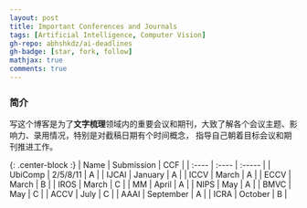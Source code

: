 ```yaml
---
layout: post
title: Important Conferences and Journals
tags: [Artificial Intelligence, Computer Vision]
gh-repo: abhshkdz/ai-deadlines
gh-badge: [star, fork, follow]
mathjax: true
comments: true
---
```


### 简介
写这个博客是为了**文字梳理**领域内的重要会议和期刊，大致了解各个会议主题、影响力、录用情况，特别是对截稿日期有个时间概念，
指导自己朝着目标会议和期刊推进工作。

{: .center-block :}
| Name | Submission | CCF |
| :---- | :---- | :----- |
| UbiComp | 2/5/8/11 | A |
| IJCAI	| January | A |
| ICCV | March | A |
| ECCV | March | B | 
| IROS | March | C |
| MM | April | A |
| NIPS | May | A |
| BMVC | May | C |
| ACCV | July | C |
| AAAI | September | A |
| ICRA | October | B |